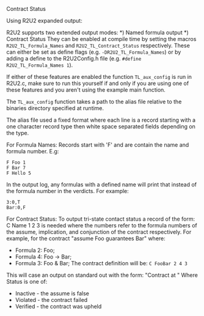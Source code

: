 Contract Status

Using R2U2 expanded output:
 
R2U2 supports two extended output modes:
  *) Named formula output
  *) Contract Status
They can be enabled at compile time by setting the macros
`R2U2_TL_Formula_Names` and `R2U2_TL_Contract_Status`
respectively. These can either be set as define flags
(e.g. `-DR2U2_TL_Formula_Names`) or by adding a define
to the R2U2Config.h file (e.g. `#define R2U2_TL_Formula_Names 1`).
 
If either of these features are enabled the function `TL_aux_config`
is run in R2U2.c, make sure to run this yourself if and only if you are using
one of these features and you aren't using the example main function.
 
The `TL_aux_config` function takes a path to the alias file relative to the
binaries directory specified at runtime.
 
The alias file used a fixed format where each line is a record starting with
a one character record type then white space separated fields depending on the
type.
 
For Formula Names:
Records start with 'F' and are contain the name and formula number. E.g:
```
F Foo 1
F Bar 7
F Hello 5
```
In the output log, any formulas with a defined name will print that instead of
the formula number in the verdicts. For example:
```
3:0,T
Bar:0,F
```
 
 
For Contract Status:
To output tri-state contact status a record of the form:
C Name 1 2 3
is needed where the numbers refer to the formula numbers of the assume,
implication, and conjunction of the contract respectively.
For example, for the contract "assume Foo guarantees Bar" where:
  - Formula 2: Foo;
  - Formula 4: Foo -> Bar;
  - Formula 3: Foo & Bar;
The contract definition will be:
`C FooBar 2 4 3`
 
This will case an output on standard out with the form:
"Contract <Name> <Status> at <Time>"
Where Status is one of:
  - Inactive - the assume is false
  - Violated - the contract failed
  - Verified - the contract was upheld